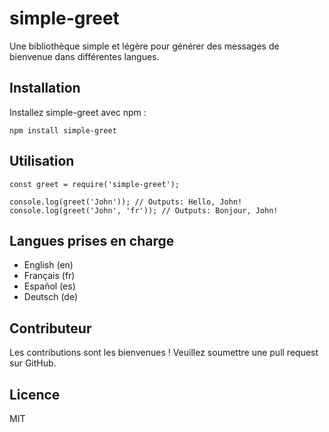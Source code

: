 # simple-greet

Une bibliothèque simple et légère pour générer des messages de bienvenue dans différentes langues.

## Installation

Installez simple-greet avec npm :

 ```
 npm install simple-greet
 
 ```

 
## Utilisation

```
const greet = require('simple-greet');

console.log(greet('John')); // Outputs: Hello, John!
console.log(greet('John', 'fr')); // Outputs: Bonjour, John!
```

## Langues prises en charge

-  English (en)
-  Français (fr)
-  Español (es)
-  Deutsch (de)

## Contributeur

Les contributions sont les bienvenues ! Veuillez soumettre une pull request sur GitHub.

## Licence

MIT